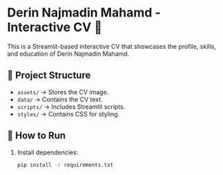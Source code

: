 # Derin Najmadin Mahamd - Interactive CV 🌟

This is a Streamlit-based interactive CV that showcases the profile, skills, and education of Derin Najmadin Mahamd.

## 📂 Project Structure
- `assets/` → Stores the CV image.
- `data/` → Contains the CV text.
- `scripts/` → Includes Streamlit scripts.
- `styles/` → Contains CSS for styling.

## 🚀 How to Run
1. Install dependencies:  
   ```bash
   pip install -r requirements.txt

